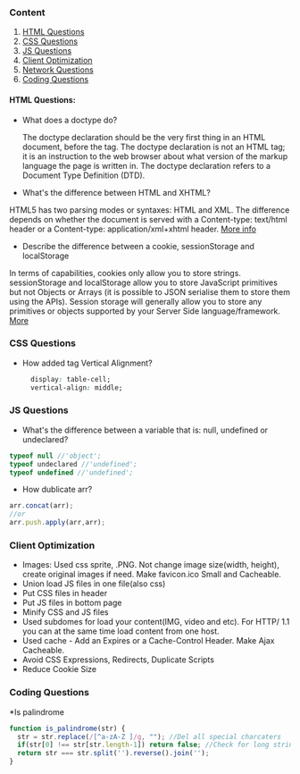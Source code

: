 ### Content

  1. [HTML Questions](#html-questions)
  1. [CSS Questions](#css-questions)
  1. [JS Questions](#js-questions)
  1. [Client Optimization](#client-optimization)
  1. [Network Questions](#network-questions)
  1. [Coding Questions](#coding-questions)

#### HTML Questions: 
  * What does a doctype do?
  
      The doctype declaration should be the very first thing in an HTML document, before the tag. The doctype      declaration is not an HTML tag; it is an instruction to the web browser about what version of the markup language the page is written in. The doctype declaration refers to a Document Type Definition (DTD).
  
  * What's the difference between HTML and XHTML?
  
  HTML5 has two parsing modes or syntaxes: HTML and XML. The difference depends on whether the document is served with a Content-type: text/html header or a Content-type: application/xml+xhtml header. [More info](http://www.sitepoint.com/web-foundations/differences-html-xhtml/)

  * Describe the difference between a cookie, sessionStorage and localStorage
  
  In terms of capabilities, cookies only allow you to store strings. sessionStorage and localStorage allow you to store JavaScript primitives but not Objects or Arrays (it is possible to JSON serialise them to store them using the APIs). Session storage will generally allow you to store any primitives or objects supported by your Server Side language/framework. [More](http://stackoverflow.com/questions/19867599/what-is-the-difference-between-localstorage-sessionstorage-session-and-cookie)
  
### CSS Questions
  * How added tag Vertical Alignment?
    ```css
      display: table-cell;
      vertical-align: middle;
    ```

### JS Questions
  * What's the difference between a variable that is: null, undefined or undeclared?
```javascript
typeof null //'object';
typeof undeclared //'undefined';
typeof undefined //'undefined';
```
  * How dublicate arr?
```javascript
arr.concat(arr);
//or
arr.push.apply(arr,arr);
```

### Client Optimization

  * Images: Used css sprite, .PNG. Not change image size(width, height), create original images if need. Make favicon.ico Small and Cacheable.
  * Union load JS files in one file(also css)
  * Put CSS files in header
  * Put JS files in bottom page
  * Minify CSS and JS files
  * Used subdomes for load your content(IMG, video and etc). For HTTP/ 1.1 you can at the same time load content from one host.
  * Used cache - Add an Expires or a Cache-Control Header. Make Ajax Cacheable. 
  * Avoid CSS Expressions, Redirects, Duplicate Scripts
  * Reduce Cookie Size

### Coding Questions

  *Is palindrome
```javascript
function is_palindrome(str) {
  str = str.replace(/[^a-zA-Z ]/g, ""); //Del all special charcaters
  if(str[0] !== str[str.length-1]) return false; //Check for long string
  return str === str.split('').reverse().join('');
}
```
